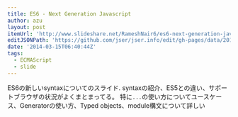 ```yaml
---
title: ES6 - Next Generation Javascript
author: azu
layout: post
itemUrl: 'http://www.slideshare.net/RameshNair6/es6-next-generation-javascript'
editJSONPath: 'https://github.com/jser/jser.info/edit/gh-pages/data/2014/03/index.json'
date: '2014-03-15T06:40:44Z'
tags:
  - ECMAScript
  - slide
---
```

ES6の新しいsyntaxについてのスライド.
syntaxの紹介、ES5との違い、サポートブラウザの状況がよくまとまってる。
特に`...`の使い方についてユースケース、Generatorの使い方、Typed objects、module構文について詳しい
